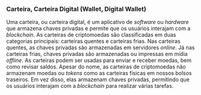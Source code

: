 ### Carteira, Carteira Digital (Wallet, Digital Wallet)

Uma carteira, ou carteira digital, é um aplicativo de _software_ ou _hardware_ que armazena chaves privadas e permite que os usuários interajam com a _blockchain_. As carteiras de criptomoedas são classificadas em duas categorias principais: carteiras quentes e carteiras frias. Nas carteiras quentes, as chaves privadas são armazenadas em servidores _online_. Já nas carteiras frias, chaves privadas são armazenadas ou impressas em mídia _offline_. As carteiras podem ser usadas para enviar e receber moedas, bem como revisar saldos. Apesar do nome, as carteiras de criptomoedas não armazenam moedas ou _tokens_ como as carteiras físicas em nossos bolsos traseiros. Em vez disso, elas armazenam chaves privadas, permitindo que os usuários interajam com a _blockchain_ para realizar várias tarefas.
